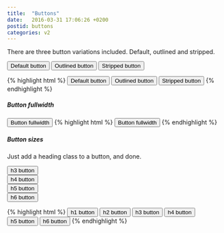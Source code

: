 ```yaml
---
title:  "Buttons"
date:   2016-03-31 17:06:26 +0200
postid: buttons
categories: v2
---
```

There are three button variations included. Default, outlined and stripped.

<button class="button button-default">Default button</button> 
<button class="button button-outlined">Outlined button</button> 
<button class="button button-stripped">Stripped button</button>

{% highlight html %}
<button class="button button-default">Default button</button> 
<button class="button button-outlined">Outlined button</button> 
<button class="button button-stripped">Stripped button</button>
{% endhighlight %}

##### Button fullwidth
<button class="button button-default button-full-width">Button fullwidth</button>
{% highlight html %}
<button class="button button-default button-full-width">Button fullwidth</button> 
{% endhighlight %}

##### Button sizes
Just add a heading class to a button, and done.

<button class="button button-default h3">h3 button</button>  <br>
<button class="button button-default h4">h4 button</button> <br>
<button class="button button-default h5">h5 button</button> <br>
<button class="button button-default h6">h6 button</button>

{% highlight html %}
<button class="button button-default h1">h1 button</button> 
<button class="button button-default h2">h2 button</button> 
<button class="button button-default h3">h3 button</button> 
<button class="button button-default h4">h4 button</button>
<button class="button button-default h5">h5 button</button> <!-- Same size as a normal button -->
<button class="button button-default h6">h6 button</button>
{% endhighlight %}